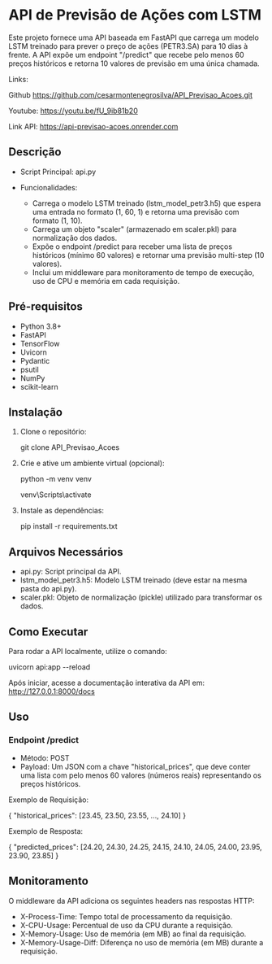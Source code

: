 # API de Previsão de Ações com LSTM

Este projeto fornece uma API baseada em FastAPI que carrega um modelo LSTM treinado para prever o preço de ações (PETR3.SA) para 10 dias à frente. A API expõe um endpoint "/predict" que recebe pelo menos 60 preços históricos e retorna 10 valores de previsão em uma única chamada.

Links:

Github
https://github.com/cesarmontenegrosilva/API_Previsao_Acoes.git

Youtube: 
https://youtu.be/fU_9ib81b20


Link API: 
https://api-previsao-acoes.onrender.com



## Descrição

- Script Principal: api.py

- Funcionalidades:
  - Carrega o modelo LSTM treinado (lstm_model_petr3.h5) que espera uma entrada no formato (1, 60, 1) e retorna uma previsão com formato (1, 10).
  - Carrega um objeto "scaler" (armazenado em scaler.pkl) para normalização dos dados.
  - Expõe o endpoint /predict para receber uma lista de preços históricos (mínimo 60 valores) e retornar uma previsão multi-step (10 valores).
  - Inclui um middleware para monitoramento de tempo de execução, uso de CPU e memória em cada requisição.

## Pré-requisitos

- Python 3.8+
- FastAPI 
- TensorFlow 
- Uvicorn 
- Pydantic 
- psutil 
- NumPy 
- scikit-learn

## Instalação

1. Clone o repositório:

   git clone API_Previsao_Acoes
   

2. Crie e ative um ambiente virtual (opcional):

   python -m venv venv
   
   venv\Scripts\activate      

3. Instale as dependências:

   pip install -r requirements.txt

## Arquivos Necessários

- api.py: Script principal da API.
- lstm_model_petr3.h5: Modelo LSTM treinado (deve estar na mesma pasta do api.py).
- scaler.pkl: Objeto de normalização (pickle) utilizado para transformar os dados.

## Como Executar

Para rodar a API localmente, utilize o comando:

   uvicorn api:app --reload

Após iniciar, acesse a documentação interativa da API em:
http://127.0.0.1:8000/docs

## Uso

### Endpoint /predict

- Método: POST
- Payload: Um JSON com a chave "historical_prices", que deve conter uma lista com pelo menos 60 valores (números reais) representando os preços históricos.

Exemplo de Requisição:

{
  "historical_prices": [23.45, 23.50, 23.55, ..., 24.10]
}

Exemplo de Resposta:

{
  "predicted_prices": [24.20, 24.30, 24.25, 24.15, 24.10, 24.05, 24.00, 23.95, 23.90, 23.85]
}

## Monitoramento

O middleware da API adiciona os seguintes headers nas respostas HTTP:

- X-Process-Time: Tempo total de processamento da requisição.
- X-CPU-Usage: Percentual de uso da CPU durante a requisição.
- X-Memory-Usage: Uso de memória (em MB) ao final da requisição.
- X-Memory-Usage-Diff: Diferença no uso de memória (em MB) durante a requisição.




